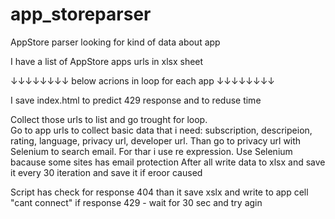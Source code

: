 # app_storeparser
AppStore parser looking for kind of data about app 

I have a list of AppStore apps urls in xlsx sheet

↓↓↓↓↓↓↓↓ below acrions in loop for each app ↓↓↓↓↓↓↓↓ 

I save index.html to predict 429 response and to reduse time 

Collect those urls to list and go trought for loop.  
Go to app urls to collect basic data that i need: subscription, descripeion, rating, language, privacy url, developer url. 
 Than go to privacy url with Selenium to search email. For thar i use re expression. Use Selenium bacause some sites has email protection After all write data to xlsx and save it every 30 iteration and save it if eroor caused

Script has check for response 404 than it save xslx and write to app cell "cant connect" if response 429 - wait for 30 sec and try agin
